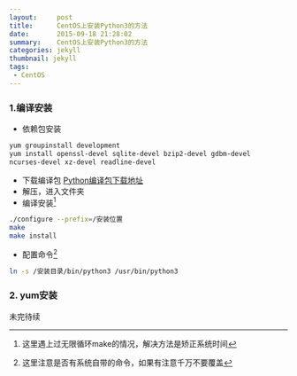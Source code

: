 ```yaml
---
layout:     post
title:      CentOS上安装Python3的方法
date:       2015-09-18 21:28:02
summary:    CentOS上安装Python3的方法
categories: jekyll
thumbnail: jekyll
tags:
 - CentOS
---
```


### 1.编译安装
+ 依赖包安装

```bash
yum groupinstall development  
yum install openssl-devel sqlite-devel bzip2-devel gdbm-devel  
ncurses-devel xz-devel readline-devel   
```

+ 下载编译包 [Python编译包下载地址](https://www.python.org/downloads/)
+ 解压，进入文件夹
+ 编译安装[^footnote]

```bash
./configure --prefix=/安装位置
make
make install
```

[^footnote]: 这里遇上过无限循环make的情况，解决方法是矫正系统时间

+ 配置命令[^footnote2]

```bash
ln -s /安装目录/bin/python3 /usr/bin/python3  
```

[^footnote2]: 这里注意是否有系统自带的命令，如果有注意千万不要覆盖

### 2. yum安装
未完待续

